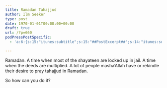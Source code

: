 ```yaml
---
title: Ramadan Tahajjud
author: Ilm Seeker
type: post
date: 1970-01-01T00:00:00+00:00
draft: true
url: /?p=660
podPressPostSpecific:
  - 'a:6:{s:15:"itunes:subtitle";s:15:"##PostExcerpt##";s:14:"itunes:summary";s:15:"##PostExcerpt##";s:15:"itunes:keywords";s:17:"##WordPressCats##";s:13:"itunes:author";s:10:"##Global##";s:15:"itunes:explicit";s:2:"No";s:12:"itunes:block";s:2:"No";}'

---
```

Ramadan. A time when most of the shayateen are locked up in jail. A time when the deeds are multiplied. A lot of people masha&#8217;Allah have or rekindle their desire to pray tahajjud in Ramadan.

So how can you do it?